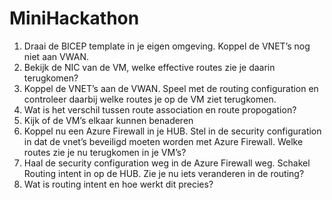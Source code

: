 # MiniHackathon

1. Draai de BICEP template in je eigen omgeving. Koppel de VNET’s nog niet aan VWAN.
2. Bekijk de NIC van de VM, welke effective routes zie je daarin terugkomen?
3. Koppel de VNET’s aan de VWAN. Speel met de routing configuration en controleer daarbij welke routes je op de VM ziet terugkomen. 
4. Wat is het verschil tussen route association en route propogation?
5. Kijk of de VM’s elkaar kunnen benaderen
6. Koppel nu een Azure Firewall in je HUB. Stel in de security configuration in dat de vnet’s beveiligd moeten worden met Azure Firewall. Welke routes zie je nu terugkomen in je VM’s?
7. Haal de security configuration weg in de Azure Firewall weg. Schakel Routing intent in op de HUB. Zie je nu iets veranderen in de routing?
8. Wat is routing intent en hoe werkt dit precies?
